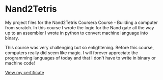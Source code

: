 # Nand2Tetris

My project files for the Nand2Tetris Coursera Course - Building a computer from scratch. 
In this course I wrote the logic for the Nand gate all the way up to an assembler I wrote in python to 
convert machine language into binary.

This course was very challenging but so enlightening. Before this course, computers really did seem like magic. I will forever appreciate the 
programming languages of today and that I don't have to write in binary or machine code! 

<a href="https://www.coursera.org/account/accomplishments/certificate/G79Q9R6ZBFR9">View my certificate</a>
